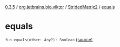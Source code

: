 [0.3.5](../../index.md) / [org.jetbrains.bio.viktor](../index.md) / [StridedMatrix2](index.md) / [equals](.)

# equals

`fun equals(other: Any?): Boolean` [(source)](https://github.com/JetBrains-Research/viktor/blob/0.3.5/src/main/kotlin/org/jetbrains/bio/viktor/StridedMatrix2.kt#L189)